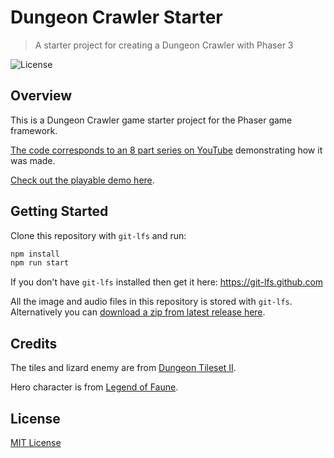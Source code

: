 # Dungeon Crawler Starter
> A starter project for creating a Dungeon Crawler with Phaser 3

![License](https://img.shields.io/badge/license-MIT-green)

## Overview

This is a Dungeon Crawler game starter project for the Phaser game framework.

[The code corresponds to an 8 part series on YouTube](https://www.youtube.com/playlist?list=PLumYWZ2t7CRtgjbZK0JMoXHjebeYmT85-) demonstrating how it was made.

[Check out the playable demo here](https://ourcade.co/templates/dungeon-crawler-starter).

## Getting Started

Clone this repository with `git-lfs` and run:

```bash
npm install
npm run start
```

If you don't have `git-lfs` installed then get it here: https://git-lfs.github.com

All the image and audio files in this repository is stored with `git-lfs`. Alternatively you can [download a zip from latest release here](https://github.com/ourcade/phaser3-dungeon-crawler-starter/releases/tag/latest).

## Credits

The tiles and lizard enemy are from [Dungeon Tileset II](https://0x72.itch.io/dungeontileset-ii).

Hero character is from [Legend of Faune](https://ansimuz.itch.io/legend-of-faune).

## License

[MIT License](https://github.com/ourcade/phaser3-dungeon-crawler-starter/blob/master/LICENSE)
